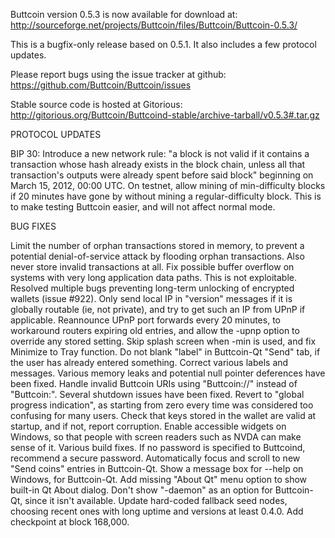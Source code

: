 Buttcoin version 0.5.3 is now available for download at:
http://sourceforge.net/projects/Buttcoin/files/Buttcoin/Buttcoin-0.5.3/

This is a bugfix-only release based on 0.5.1.
It also includes a few protocol updates.

Please report bugs using the issue tracker at github:
https://github.com/Buttcoin/Buttcoin/issues

Stable source code is hosted at Gitorious:
http://gitorious.org/Buttcoin/Buttcoind-stable/archive-tarball/v0.5.3#.tar.gz

PROTOCOL UPDATES

BIP 30: Introduce a new network rule: "a block is not valid if it contains a transaction whose hash already exists in the block chain, unless all that transaction's outputs were already spent before said block" beginning on March 15, 2012, 00:00 UTC.
On testnet, allow mining of min-difficulty blocks if 20 minutes have gone by without mining a regular-difficulty block. This is to make testing Buttcoin easier, and will not affect normal mode.

BUG FIXES

Limit the number of orphan transactions stored in memory, to prevent a potential denial-of-service attack by flooding orphan transactions. Also never store invalid transactions at all.
Fix possible buffer overflow on systems with very long application data paths. This is not exploitable.
Resolved multiple bugs preventing long-term unlocking of encrypted wallets
(issue #922).
Only send local IP in "version" messages if it is globally routable (ie, not private), and try to get such an IP from UPnP if applicable.
Reannounce UPnP port forwards every 20 minutes, to workaround routers expiring old entries, and allow the -upnp option to override any stored setting.
Skip splash screen when -min is used, and fix Minimize to Tray function.
Do not blank "label" in Buttcoin-Qt "Send" tab, if the user has already entered something.
Correct various labels and messages.
Various memory leaks and potential null pointer deferences have been fixed.
Handle invalid Buttcoin URIs using "Buttcoin://" instead of "Buttcoin:".
Several shutdown issues have been fixed.
Revert to "global progress indication", as starting from zero every time was considered too confusing for many users.
Check that keys stored in the wallet are valid at startup, and if not, report corruption.
Enable accessible widgets on Windows, so that people with screen readers such as NVDA can make sense of it.
Various build fixes.
If no password is specified to Buttcoind, recommend a secure password.
Automatically focus and scroll to new "Send coins" entries in Buttcoin-Qt.
Show a message box for --help on Windows, for Buttcoin-Qt.
Add missing "About Qt" menu option to show built-in Qt About dialog.
Don't show "-daemon" as an option for Buttcoin-Qt, since it isn't available.
Update hard-coded fallback seed nodes, choosing recent ones with long uptime and versions at least 0.4.0.
Add checkpoint at block 168,000.
